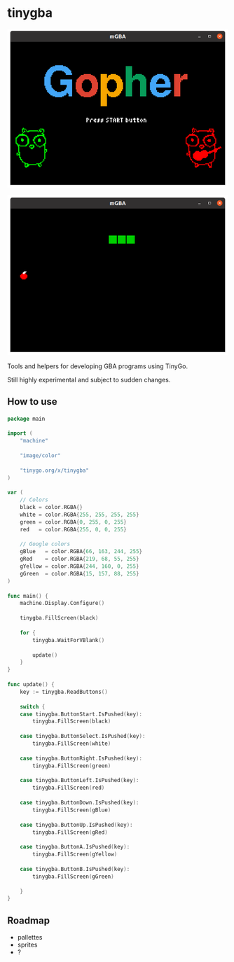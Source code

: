 # tinygba

![gopher](./images/gopher.png)

![snake](./images/snake.png)

Tools and helpers for developing GBA programs using TinyGo.

Still highly experimental and subject to sudden changes.

## How to use

```go
package main

import (
	"machine"

	"image/color"

	"tinygo.org/x/tinygba"
)

var (
	// Colors
	black = color.RGBA{}
	white = color.RGBA{255, 255, 255, 255}
	green = color.RGBA{0, 255, 0, 255}
	red   = color.RGBA{255, 0, 0, 255}

	// Google colors
	gBlue   = color.RGBA{66, 163, 244, 255}
	gRed    = color.RGBA{219, 68, 55, 255}
	gYellow = color.RGBA{244, 160, 0, 255}
	gGreen  = color.RGBA{15, 157, 88, 255}
)

func main() {
	machine.Display.Configure()

	tinygba.FillScreen(black)

	for {
		tinygba.WaitForVBlank()

		update()
	}
}

func update() {
	key := tinygba.ReadButtons()

	switch {
	case tinygba.ButtonStart.IsPushed(key):
		tinygba.FillScreen(black)

	case tinygba.ButtonSelect.IsPushed(key):
		tinygba.FillScreen(white)

	case tinygba.ButtonRight.IsPushed(key):
		tinygba.FillScreen(green)

	case tinygba.ButtonLeft.IsPushed(key):
		tinygba.FillScreen(red)

	case tinygba.ButtonDown.IsPushed(key):
		tinygba.FillScreen(gBlue)

	case tinygba.ButtonUp.IsPushed(key):
		tinygba.FillScreen(gRed)

	case tinygba.ButtonA.IsPushed(key):
		tinygba.FillScreen(gYellow)

	case tinygba.ButtonB.IsPushed(key):
		tinygba.FillScreen(gGreen)

	}
}
```

## Roadmap

- pallettes
- sprites
- ?
